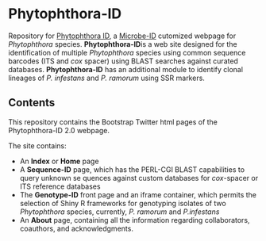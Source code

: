**Phytophthora**-ID
===============

Repository for [Phytophthora ID](http://phytophthora-id.org), a [Microbe-ID](http://microbe-id.org) cutomized webpage for *Phytophthora* species. **Phytophthora-ID**is a web site designed for the identification of multiple *Phytophthora* species using common sequence barcodes (ITS and *cox* spacer) using BLAST searches against curated databases. **Phytophthora-ID** has an additional module to identify clonal lineages of *P. infestans* and *P. ramorum* using SSR markers.

Contents
-----------------
This repository contains the Bootstrap Twitter html pages of the Phytophthora-ID 2.0 webpage.

The site contains:
* An **Index** or  **Home** page
* A **Sequence-ID** page, which has the PERL-CGI BLAST capabilities to query unknown se quences against custom databases for *cox*-spacer or ITS reference databases
* The **Genotype-ID** front page and an iframe container, which permits the selection of Shiny R frameworks for genotyping isolates of two *Phytophthora* species, currently, *P. ramorum* and *P.infestans*
* An **About** page, containing all the information regarding collaborators, coauthors, and acknowledgments.
